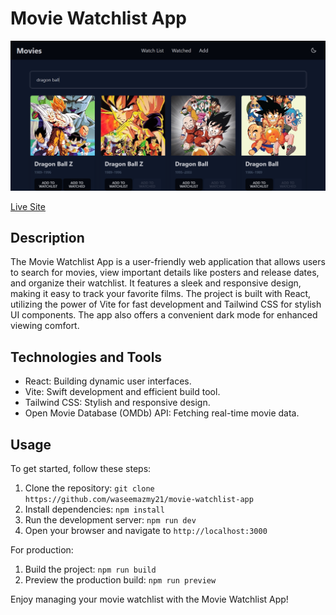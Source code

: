 # Movie Watchlist App

![Movie Watchlist App](./public/overview-desktop-dark.png)

[Live Site](https://waseemazmy21.github.io/movie-watchlist-app/)

## Description

The Movie Watchlist App is a user-friendly web application that allows users to search for movies, view important details like posters and release dates, and organize their watchlist. It features a sleek and responsive design, making it easy to track your favorite films. The project is built with React, utilizing the power of Vite for fast development and Tailwind CSS for stylish UI components. The app also offers a convenient dark mode for enhanced viewing comfort.

## Technologies and Tools

- React: Building dynamic user interfaces.
- Vite: Swift development and efficient build tool.
- Tailwind CSS: Stylish and responsive design.
- Open Movie Database (OMDb) API: Fetching real-time movie data.

## Usage

To get started, follow these steps:

1. Clone the repository: `git clone https://github.com/waseemazmy21/movie-watchlist-app`
2. Install dependencies: `npm install`
3. Run the development server: `npm run dev`
4. Open your browser and navigate to `http://localhost:3000`

For production:

1. Build the project: `npm run build`
2. Preview the production build: `npm run preview`

Enjoy managing your movie watchlist with the Movie Watchlist App!
